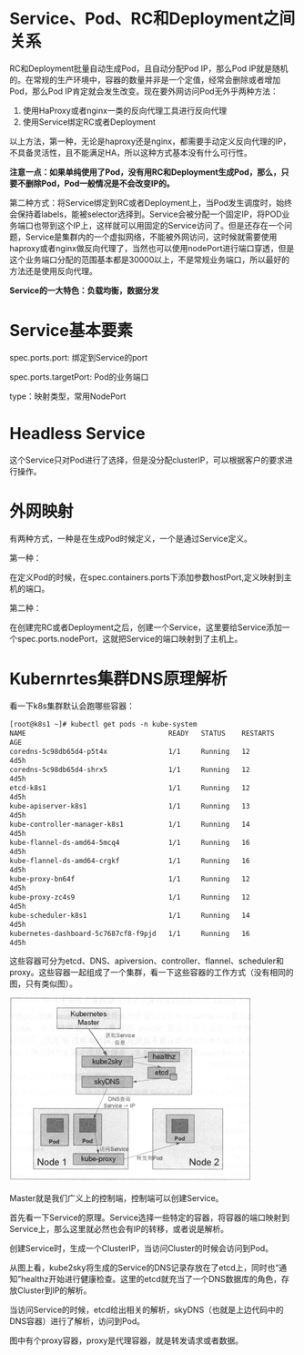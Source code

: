 # Service、Pod、RC和Deployment之间关系

RC和Deployment批量自动生成Pod，且自动分配Pod IP，那么Pod IP就是随机的。在常规的生产环境中，容器的数量并非是一个定值，经常会删除或者增加Pod，那么Pod IP肯定就会发生改变。现在要外网访问Pod无外乎两种方法：

1. 使用HaProxy或者nginx一类的反向代理工具进行反向代理
2. 使用Service绑定RC或者Deployment

以上方法，第一种，无论是haproxy还是nginx，都需要手动定义反向代理的IP，不具备灵活性，且不能满足HA，所以这种方式基本没有什么可行性。

**注意一点：如果单纯使用了Pod，没有用RC和Deployment生成Pod，那么，只要不删除Pod，Pod一般情况是不会改变IP的。**

第二种方式：将Service绑定到RC或者Deployment上，当Pod发生调度时，始终会保持着labels，能被selector选择到。Service会被分配一个固定IP，将POD业务端口也带到这个IP上，这样就可以用固定的Service访问了。但是还存在一个问题，Service是集群内的一个虚拟网络，不能被外网访问，这时候就需要使用haproxy或者nginx做反向代理了，当然也可以使用nodePort进行端口穿透，但是这个业务端口分配的范围基本都是30000以上，不是常规业务端口，所以最好的方法还是使用反向代理。

**Service的一大特色：负载均衡，数据分发**

# Service基本要素

spec.ports.port: 绑定到Service的port

spec.ports.targetPort: Pod的业务端口

type：映射类型，常用NodePort

# Headless Service

这个Service只对Pod进行了选择，但是没分配clusterIP，可以根据客户的要求进行操作。

# 外网映射

有两种方式，一种是在生成Pod时候定义，一个是通过Service定义。

第一种：

在定义Pod的时候，在spec.containers.ports下添加参数hostPort,定义映射到主机的端口。

第二种：

在创建完RC或者Deployment之后，创建一个Service，这里要给Service添加一个spec.ports.nodePort，这就把Service的端口映射到了主机上。

# Kubernrtes集群DNS原理解析

看一下k8s集群默认会跑哪些容器：

```
[root@k8s1 ~]# kubectl get pods -n kube-system
NAME                                   READY   STATUS    RESTARTS   AGE
coredns-5c98db65d4-p5t4x               1/1     Running   12         4d5h
coredns-5c98db65d4-shrx5               1/1     Running   12         4d5h
etcd-k8s1                              1/1     Running   12         4d5h
kube-apiserver-k8s1                    1/1     Running   13         4d5h
kube-controller-manager-k8s1           1/1     Running   14         4d5h
kube-flannel-ds-amd64-5mcq4            1/1     Running   16         4d5h
kube-flannel-ds-amd64-crgkf            1/1     Running   16         4d5h
kube-proxy-bn64f                       1/1     Running   12         4d5h
kube-proxy-zc4s9                       1/1     Running   12         4d5h
kube-scheduler-k8s1                    1/1     Running   14         4d5h
kubernetes-dashboard-5c7687cf8-f9pjd   1/1     Running   16         4d5h
```

这些容器可分为etcd、DNS、apiversion、controller、flannel、scheduler和proxy。这些容器一起组成了一个集群，看一下这些容器的工作方式（没有相同的图，只有类似图）。

![2.png](.\img\2.png)

Master就是我们广义上的控制端，控制端可以创建Service。

首先看一下Service的原理。Service选择一些特定的容器，将容器的端口映射到Service上，那么这里就必然也会有IP的转移，或者说是解析。

创建Service时，生成一个ClusterIP，当访问Cluster的时候会访问到Pod。

从图上看，kube2sky将生成的Service的DNS记录存放在了etcd上，同时也“通知”healthz开始进行健康检查。这里的etcd就充当了一个DNS数据库的角色，存放Cluster到IP的解析。

当访问Service的时候，etcd给出相关的解析，skyDNS（也就是上边代码中的DNS容器）进行了解析，访问到Pod。

图中有个proxy容器，proxy是代理容器，就是转发请求或者数据。